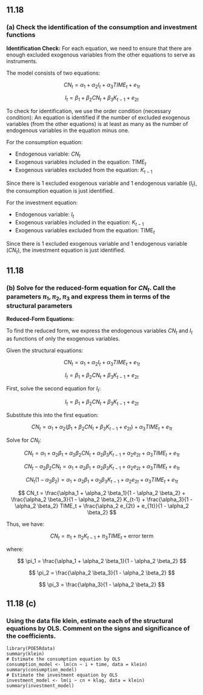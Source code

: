 ## 11.18 
### (a) Check the identification of the consumption and investment functions

**Identification Check:** For each equation, we need to ensure that there are enough excluded exogenous variables from the other equations to serve as instruments.

The model consists of two equations:

$$
CN_t = \alpha_1 + \alpha_2 I_t + \alpha_3 TIME_t + e_{1t}
$$

$$
I_t = \beta_1 + \beta_2 CN_t + \beta_3 K_{t-1} + e_{2t}
$$

To check for identification, we use the order condition (necessary condition): An equation is identified if the number of excluded exogenous variables (from the other equations) is at least as many as the number of endogenous variables in the equation minus one.

For the consumption equation:

-   Endogenous variable: $CN_t$
-   Exogenous variables included in the equation: $\text{TIME}_t$
-   Exogenous variables excluded from the equation: $K_{t-1}$

Since there is 1 excluded exogenous variable and 1 endogenous variable ($I_t$), the consumption equation is just identified.

For the investment equation:

-   Endogenous variable: $I_t$
-   Exogenous variables included in the equation: $K_{t-1}$
-   Exogenous variables excluded from the equation: $\text{TIME}_t$

Since there is 1 excluded exogenous variable and 1 endogenous variable ($CN_t$), the investment equation is just identified.

## 11.18 
### (b) Solve for the reduced-form equation for $CN_t$. Call the parameters $\pi_1, \pi_2, \pi_3$ and express them in terms of the structural parameters

**Reduced-Form Equations:**

To find the reduced form, we express the endogenous variables $CN_t$ and $I_t$ as functions of only the exogenous variables.

Given the structural equations:

$$
CN_t = \alpha_1 + \alpha_2 I_t + \alpha_3 TIME_t + e_{1t}
$$

$$
I_t = \beta_1 + \beta_2 CN_t + \beta_3 K_{t-1} + e_{2t}
$$

First, solve the second equation for $I_t$:

$$
I_t = \beta_1 + \beta_2 CN_t + \beta_3 K_{t-1} + e_{2t}
$$

Substitute this into the first equation:

$$
CN_t = \alpha_1 + \alpha_2 (\beta_1 + \beta_2 CN_t + \beta_3 K_{t-1} + e_{2t}) + \alpha_3 TIME_t + e_{1t}
$$

Solve for $CN_t$:

$$
CN_t = \alpha_1 + \alpha_2 \beta_1 + \alpha_2 \beta_2 CN_t + \alpha_2 \beta_3 K_{t-1} + \alpha_2 e_{2t} + \alpha_3 TIME_t + e_{1t}
$$

$$
CN_t - \alpha_2 \beta_2 CN_t = \alpha_1 + \alpha_2 \beta_1 + \alpha_2 \beta_3 K_{t-1} + \alpha_2 e_{2t} + \alpha_3 TIME_t + e_{1t}
$$

$$
CN_t (1 - \alpha_2 \beta_2) = \alpha_1 + \alpha_2 \beta_1 + \alpha_2 \beta_3 K_{t-1} + \alpha_2 e_{2t} + \alpha_3 TIME_t + e_{1t}
$$

$$
CN_t = \frac{\alpha_1 + \alpha_2 \beta_1}{1 - \alpha_2 \beta_2} + \frac{\alpha_2 \beta_3}{1 - \alpha_2 \beta_2} K_{t-1} + \frac{\alpha_3}{1 - \alpha_2 \beta_2} TIME_t + \frac{\alpha_2 e_{2t} + e_{1t}}{1 - \alpha_2 \beta_2}
$$

Thus, we have:

$$
CN_t = \pi_1 + \pi_2 K_{t-1} + \pi_3 TIME_t + \text{error term}
$$

where:

$$
\pi_1 = \frac{\alpha_1 + \alpha_2 \beta_1}{1 - \alpha_2 \beta_2}
$$

$$
\pi_2 = \frac{\alpha_2 \beta_3}{1 - \alpha_2 \beta_2}
$$

$$
\pi_3 = \frac{\alpha_3}{1 - \alpha_2 \beta_2}
$$

## 11.18 (c)
### Using the data file klein, estimate each of the structural equations by OLS. Comment on the signs and significance of the coefficients.

```{r}
library(POE5Rdata) 
summary(klein)
# Estimate the consumption equation by OLS 
consumption_model <- lm(cn ~ i + time, data = klein)
summary(consumption_model) 
# Estimate the investment equation by OLS 
investment_model <- lm(i ~ cn + klag, data = klein)
summary(investment_model)

```
